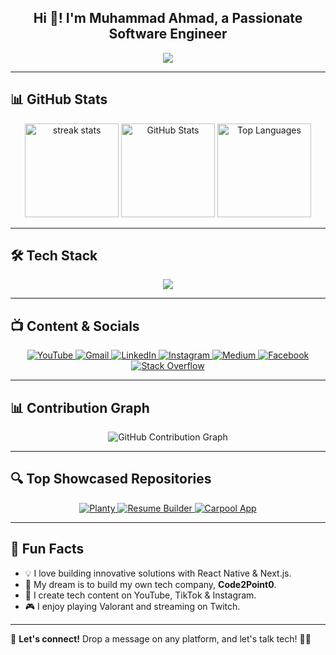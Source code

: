 <h2 align="center">Hi 👋! I'm Muhammad Ahmad, a Passionate Software Engineer</h2>

<p align="center">
  <img src="https://readme-typing-svg.herokuapp.com?font=Fira+Code&weight=600&pause=1000&color=FFDD40&center=true&vCenter=true&width=500&height=30&lines=Software+Engineer+%7C+Tech+Enthusiast;React+Native+%7C+React+%7C+JavaScript+%7C+TypeScript+%7C+Python;Mobile+and+Web+Developer;Open+Source+Contributor;Tech+Content+Creator+%F0%9F%93%BA" />
</p>

---

## 📊 **GitHub Stats**
<p align="center">
  <img src="https://github-readme-streak-stats.herokuapp.com/?user=ahmad2point0&theme=dracula&hide_border=false" height="150" alt="streak stats" />
  <img src="https://github-readme-stats-git-masterrstaa-rickstaa.vercel.app/api?username=ahmad2point0&show_icons=true&include_all_commits=true&count_private=true&theme=dracula&hide_border=false" height="150" alt="GitHub Stats" />

  <img src="https://github-readme-stats.vercel.app/api/top-langs?username=ahmad2point0&locale=en&layout=compact&theme=dracula&hide_border=false" height="150" alt="Top Languages" />
</p>

---

## 🛠 **Tech Stack**
<p align="center">
  <img src="https://skillicons.dev/icons?i=javascript,typescript,react,redux,html,css,tailwind,bootstrap,python,nodejs,mongodb,express,firebase,git,github,vscode,androidstudio,figma" />
</p>

---

## 📺 **Content & Socials**
<p align="center">
  <a href="https://www.youtube.com/channel/UCNcwrHZvqU9UGe8aTaOrGIg" target="_blank">
    <img src="https://img.shields.io/badge/Youtube-%23FF0000.svg?style=for-the-badge&logo=youtube&logoColor=white" alt="YouTube" />
  </a>
  <a href="mailto:aaziapk6@gmail.com" target="_blank">
    <img src="https://img.shields.io/badge/Gmail-D14836?style=for-the-badge&logo=gmail&logoColor=white" alt="Gmail" />
  </a>
  <a href="https://www.linkedin.com/in/ahmad2point0/" target="_blank">
    <img src="https://img.shields.io/badge/LinkedIn-%230077B5.svg?style=for-the-badge&logo=linkedin&logoColor=white" alt="LinkedIn" />
  </a>
  <a href="https://www.instagram.com/code2point0/" target="_blank">
    <img src="https://img.shields.io/badge/Instagram-%23E4405F.svg?style=for-the-badge&logo=instagram&logoColor=white" alt="Instagram" />
  </a>
  <a href="https://medium.com/@code2point0" target="_blank">
    <img src="https://img.shields.io/badge/Medium-%2312100E.svg?style=for-the-badge&logo=medium&logoColor=white" alt="Medium" />
  </a>
  <a href="https://www.facebook.com/code2point0/" target="_blank">
    <img src="https://img.shields.io/badge/Facebook-%231877F2.svg?style=for-the-badge&logo=facebook&logoColor=white" alt="Facebook" />
  </a>
  <a href="https://stackoverflow.com/users/26371590/code2point0" target="_blank">
    <img src="https://img.shields.io/badge/Stackoverflow-%23FE7A16.svg?style=for-the-badge&logo=stackoverflow&logoColor=white" alt="Stack Overflow" />
  </a>
</p>

---

## 📊 **Contribution Graph**
<p align="center">
<img src="https://github.com/ahmad2point0/ahmad2point0/raw/output/github-contribution-grid-snake-dark.svg" alt="GitHub Contribution Graph" />
</p>

---

## 🔍 **Top Showcased Repositories**
<p align="center">
  <a href="https://github.com/ahmad2point0/Planty">
    <img src="https://github-readme-stats.vercel.app/api/pin/?username=ahmad2point0&repo=Planty&theme=dracula&hide_border=false" alt="Planty" />
  </a>
  <a href="https://github.com/ahmad2point0/Resume-Builder">
    <img src="https://github-readme-stats.vercel.app/api/pin/?username=ahmad2point0&repo=Resume-Builder&theme=dracula&hide_border=false" alt="Resume Builder" />
  </a>
  <a href="https://github.com/ahmad2point0/Carpool-App">
    <img src="https://github-readme-stats.vercel.app/api/pin/?username=ahmad2point0&repo=Carpool-App&theme=dracula&hide_border=false" alt="Carpool App" />
  </a>
</p>

---

## 🎯 **Fun Facts**
- 💡 I love building innovative solutions with React Native & Next.js.
- 🚀 My dream is to build my own tech company, **Code2Point0**.
- 🎥 I create tech content on YouTube, TikTok & Instagram.
- 🎮 I enjoy playing Valorant and streaming on Twitch.

---

💬 **Let's connect!** Drop a message on any platform, and let's talk tech! 🚀✨
